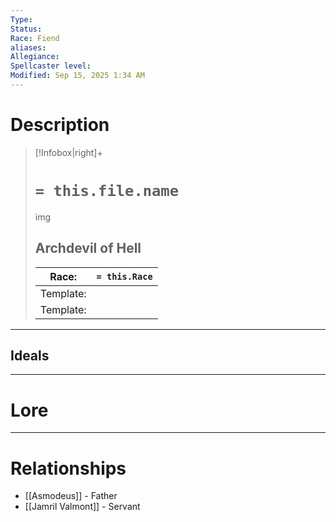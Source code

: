 ```yaml
---
Type:
Status:
Race: Fiend
aliases:
Allegiance:
Spellcaster level:
Modified: Sep 15, 2025 1:34 AM
---
```

# Description
> [!Infobox|right]+
> # `= this.file.name`
> img
> ## Archdevil of Hell
> | Race: |  `= this.Race` |
> | ---- | ---- |
> | Template: |  |
> | Template: |  |

---

## Ideals
---

# Lore
---



# Relationships

- [[Asmodeus]] - Father
- [[Jamril Valmont]] - Servant
